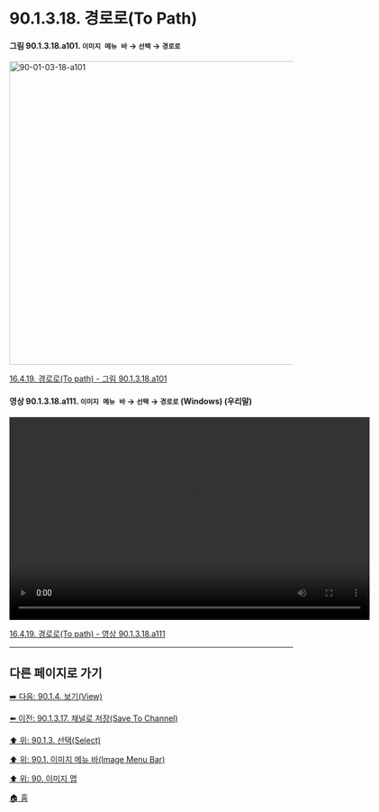 # 90.1.3.18. 경로로(To Path)

<a id="90-01-03-18-a101"></a>

#### 그림 90.1.3.18.a101. `이미지 메뉴 바` → `선택` → `경로로`
<img width="934" height="539" alt="90-01-03-18-a101" src="https://github.com/user-attachments/assets/171dd77a-25ac-47a7-8882-fa35340c1682" />

[16.4.19. 경로로(To path) - 그림 90.1.3.18.a101](./16-04-19-to-path.md#90-01-03-18-a101)

<a id="90-01-03-18-a111"></a>

#### 영상 90.1.3.18.a111. `이미지 메뉴 바` → `선택` → `경로로` (Windows) (우리말)
<video controls="controls" width="640" height="360" src="https://github.com/user-attachments/assets/61794fed-17fe-4686-87f7-631037a06652"></video>

[16.4.19. 경로로(To path) - 영상 90.1.3.18.a111](./16-04-19-to-path.md#90-01-03-18-a111)

***

## 다른 페이지로 가기

[➡️ 다음: 90.1.4. 보기(View)](./90-01-04-00-view.md)

[⬅️ 이전: 90.1.3.17. 채널로 저장(Save To Channel)](./90-01-03-17-save_to_channel.md)

[⬆️ 위: 90.1.3. 선택(Select)](./90-01-03-00-select.md)

[⬆️ 위: 90.1. 이미지 메뉴 바(Image Menu Bar)](./90-01-00-image-menu-bar.md)

[⬆️ 위: 90. 이미지 맵](./90-00-image-map.md)

[🏠 홈](./00-home.md)
